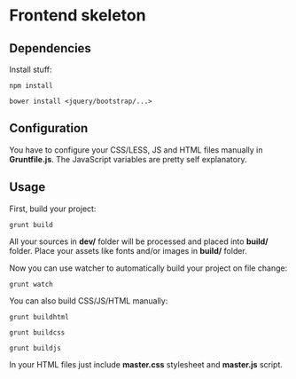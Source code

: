 Frontend skeleton
=================

Dependencies
------------

Install stuff:

``
npm install
``

``
bower install <jquery/bootstrap/...>
``

Configuration
-------------

You have to configure your CSS/LESS, JS and HTML files manually in **Gruntfile.js**. The JavaScript variables are pretty self explanatory.

Usage
-----

First, build your project:

``
grunt build
``

All your sources in **dev/** folder will be processed and placed into **build/** folder. Place your assets like fonts and/or images in **build/** folder.

Now you can use watcher to automatically build your project on file change:

``
grunt watch
``

You can also build CSS/JS/HTML manually:

 ``
 grunt buildhtml
 ``

 ``
 grunt buildcss
 ``

 ``
 grunt buildjs
 ``

 In your HTML files just include **master.css** stylesheet and **master.js** script.